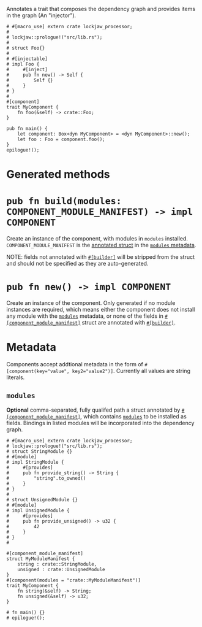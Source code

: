 Annotates a trait that composes the dependency graph and provides items in
the graph (An "injector").

```
# #[macro_use] extern crate lockjaw_processor;
#
# lockjaw::prologue!("src/lib.rs");
# 
# struct Foo{}
#
# #[injectable]
# impl Foo {
#     #[inject]
#     pub fn new() -> Self {
#         Self {}
#     }
# }
#
#[component]
trait MyComponent {
    fn foo(&self) -> crate::Foo;
}

pub fn main() {
    let component: Box<dyn MyComponent> = <dyn MyComponent>::new();
    let foo : Foo = component.foo();
}
epilogue!();
```
# Generated methods

# `pub fn build(modules: COMPONENT_MODULE_MANIFEST) -> impl COMPONENT`

Create an instance of the component, with modules in `modules` installed.
`COMPONENT_MODULE_MANIFEST` is the [annotated struct](component_module_manifest) in the
[`modules` metadata](#modules).

NOTE: fields not annotated with [`#[builder]`](component_module_manifest#builder) will be
stripped from the struct and should not be specified as they are auto-generated.

# `pub fn new() -> impl COMPONENT`

Create an instance of the component. Only generated if no module instances are required,
which means either the component does not install any module with the [`modules`](#modules)
metadata, or none of the fields in
[`#[component_module_manifest]`](component_module_manifest) struct are annotated with
[`#[builder]`](component_module_manifest#builder).

# Metadata

Components accept addtional metadata in the form of
`#[component(key="value", key2="value2")]`. Currently all values are string literals.

## `modules`

**Optional** comma-separated, fully qualifed path a struct annotated by
[`#[component_module_manifest]`](component_module_manifest), which contains
[`modules`](module) to be installed as fields. Bindings in listed modules will be
incorporated into the dependency graph.

```
# #[macro_use] extern crate lockjaw_processor;
# lockjaw::prologue!("src/lib.rs");
# struct StringModule {}
# #[module]
# impl StringModule {
#     #[provides]
#     pub fn provide_string() -> String {
#         "string".to_owned()
#     }
# }
#
# struct UnsignedModule {}
# #[module]
# impl UnsignedModule {
#     #[provides]
#     pub fn provide_unsigned() -> u32 {
#         42
#     }
# }
#

#[component_module_manifest]
struct MyModuleManifest {
    string : crate::StringModule,
    unsigned : crate::UnsignedModule
}
#[component(modules = "crate::MyModuleManifest")]
trait MyComponent {
    fn string(&self) -> String;
    fn unsigned(&self) -> u32;
}

# fn main() {}
# epilogue!();
```
